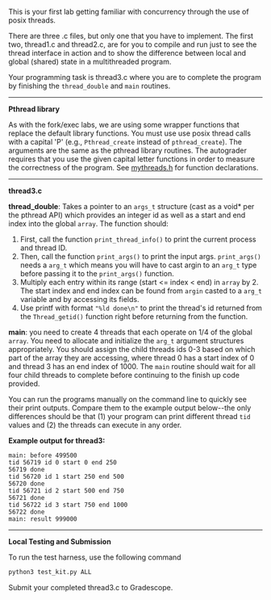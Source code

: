 This is your first lab getting familiar with concurrency through the use
of posix threads.  

There are three .c files, but only one that you have to implement. The first two,
thread1.c and thread2.c, are for you to compile and run just to see the thread
interface in action and to show the difference between local and global (shared) state
in a multithreaded program.

Your programming task is thread3.c where you are to complete the program by
finishing the `thread_double` and `main` routines.  

---

**Pthread library**

As with the fork/exec labs, we are using some wrapper functions that replace the default 
library functions. You must use use posix thread calls with a capital 'P' (e.g., `Pthread_create` instead of `pthread_create`).
The arguments are the same as the pthread library routines.  The autograder requires
that you use the given capital letter functions in order to measure the 
correctness of the program. See [mythreads.h](mythreads.h) for function declarations.

---
**thread3.c**

**thread_double**: Takes a pointer to an `args_t` structure (cast as a void* per the pthread API) which
provides an integer id as well as a start and end index into the global `array`. The function should:
1. First, call the function `print_thread_info()` to print the current process and thread ID.
2. Then, call the function `print_args()` to print the input args. `print_args()` needs a `arg_t` which means you will have to cast argin to an `arg_t` type before passing it to the `print_args()` function.
3. Multiply each entry within its range (start <= index < end) in `array` by 2. The start index and end index can be found from `argin` casted to a `arg_t` variable and by accessing its fields.
4. Use printf with format `"%ld done\n"` to print the thread's id returned from the `Thread_getid()` function right before returning from the function.

**main**: you need to create 4 threads that each operate on 1/4 of the global `array`.
You need to allocate and initialize the `arg_t` argument structures appropriately.
You should assign the child threads ids 0-3 based on which part of the array they
are accessing, where thread 0 has a start index of 0 and thread 3 has an end index
of 1000.
The `main` routine should wait for all four child threads to complete before continuing
to the finish up code provided.

You can run the programs manually on the command line to quickly see their print outputs.
Compare them to the example output below--the only differences should be that (1) your
program can print different thread `tid` values and (2) the threads can execute in any order.

**Example output for thread3:** 
```
main: before 499500
tid 56719 id 0 start 0 end 250
56719 done
tid 56720 id 1 start 250 end 500
56720 done
tid 56721 id 2 start 500 end 750
56721 done
tid 56722 id 3 start 750 end 1000
56722 done
main: result 999000
```

---

**Local Testing and Submission**

To run the test harness, use the following command
```bash
python3 test_kit.py ALL
```
Submit your completed thread3.c to Gradescope.

